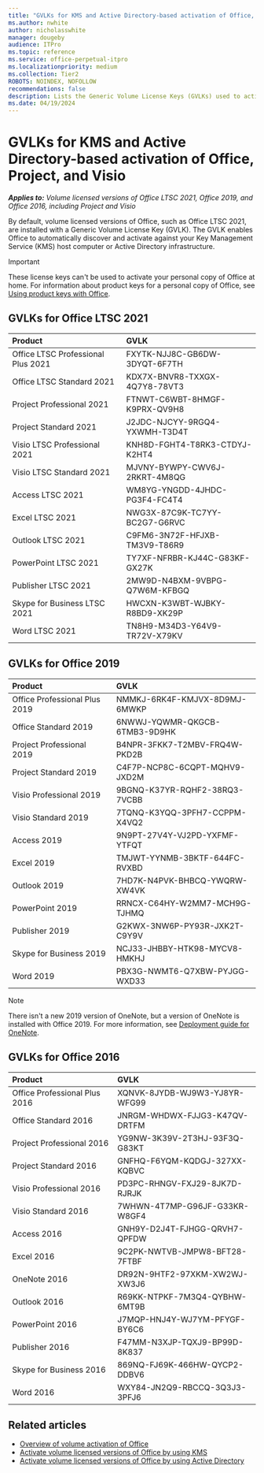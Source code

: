 ```yaml
---
title: "GVLKs for KMS and Active Directory-based activation of Office, Project, and Visio"
ms.author: nwhite
author: nicholasswhite
manager: dougeby
audience: ITPro
ms.topic: reference
ms.service: office-perpetual-itpro
ms.localizationpriority: medium
ms.collection: Tier2
ROBOTS: NOINDEX, NOFOLLOW
recommendations: false
description: Lists the Generic Volume License Keys (GVLKs) used to activate volume licensed versions of Office LTSC 2021, Office 2019, and Office 2016, including Project and Visio. 
ms.date: 04/19/2024
---
```


# GVLKs for KMS and Active Directory-based activation of Office, Project, and Visio

***Applies to:*** *Volume licensed versions of Office LTSC 2021, Office 2019, and Office 2016, including Project and Visio*

By default, volume licensed versions of Office, such as Office LTSC 2021, are installed with a Generic Volume License Key (GVLK). The GVLK enables Office to automatically discover and activate against your Key Management Service (KMS) host computer or Active Directory infrastructure.
  
> [!IMPORTANT]
> These license keys can't be used to activate your personal copy of Office at home. For information about product keys for a personal copy of Office, see [Using product keys with Office](https://support.microsoft.com/office/12a5763a-d45c-4685-8c95-a44500213759).

## GVLKs for Office LTSC 2021
|**Product**|**GVLK**|
|:-----|:-----|
|Office LTSC Professional Plus 2021   |FXYTK-NJJ8C-GB6DW-3DYQT-6F7TH  |
|Office LTSC Standard 2021   |KDX7X-BNVR8-TXXGX-4Q7Y8-78VT3  |
|Project Professional 2021   |FTNWT-C6WBT-8HMGF-K9PRX-QV9H8 |
|Project Standard 2021   |J2JDC-NJCYY-9RGQ4-YXWMH-T3D4T  |
|Visio LTSC Professional 2021   |KNH8D-FGHT4-T8RK3-CTDYJ-K2HT4  |
|Visio LTSC Standard 2021    |MJVNY-BYWPY-CWV6J-2RKRT-4M8QG  |
|Access LTSC 2021   |WM8YG-YNGDD-4JHDC-PG3F4-FC4T4  |
|Excel LTSC 2021   |NWG3X-87C9K-TC7YY-BC2G7-G6RVC  |
|Outlook LTSC 2021  |C9FM6-3N72F-HFJXB-TM3V9-T86R9  |
|PowerPoint LTSC 2021   |TY7XF-NFRBR-KJ44C-G83KF-GX27K  |
|Publisher LTSC 2021  |2MW9D-N4BXM-9VBPG-Q7W6M-KFBGQ  |
|Skype for Business LTSC 2021 |HWCXN-K3WBT-WJBKY-R8BD9-XK29P |
|Word LTSC 2021   |TN8H9-M34D3-Y64V9-TR72V-X79KV  |
  
## GVLKs for Office 2019
|**Product**|**GVLK**|
|:-----|:-----|
|Office Professional Plus 2019  <br/> | NMMKJ-6RK4F-KMJVX-8D9MJ-6MWKP <br/> |
|Office Standard 2019  <br/> |  6NWWJ-YQWMR-QKGCB-6TMB3-9D9HK <br/> |
|Project Professional 2019  <br/> | B4NPR-3FKK7-T2MBV-FRQ4W-PKD2B<br/> |
|Project Standard 2019  <br/> | C4F7P-NCP8C-6CQPT-MQHV9-JXD2M<br/> |
|Visio Professional 2019  <br/> | 9BGNQ-K37YR-RQHF2-38RQ3-7VCBB <br/> |
|Visio Standard 2019  <br/> |  7TQNQ-K3YQQ-3PFH7-CCPPM-X4VQ2<br/> |
|Access 2019  <br/> | 9N9PT-27V4Y-VJ2PD-YXFMF-YTFQT <br/> |
|Excel 2019  <br/> |  TMJWT-YYNMB-3BKTF-644FC-RVXBD<br/> |
|Outlook 2019  <br/> |7HD7K-N4PVK-BHBCQ-YWQRW-XW4VK <br/> |
|PowerPoint 2019  <br/> |RRNCX-C64HY-W2MM7-MCH9G-TJHMQ  <br/> |
|Publisher 2019  <br/> | G2KWX-3NW6P-PY93R-JXK2T-C9Y9V<br/> |
|Skype for Business 2019  <br/> |NCJ33-JHBBY-HTK98-MYCV8-HMKHJ <br/> |
|Word 2019  <br/> |  PBX3G-NWMT6-Q7XBW-PYJGG-WXD33 <br/> |

> [!NOTE]
> There isn't a new 2019 version of OneNote, but a version of OneNote is installed with Office 2019. For more information, see [Deployment guide for OneNote](../deployment-guide-onenote.md).

## GVLKs for Office 2016
|**Product**|**GVLK**|
|:-----|:-----|
|Office Professional Plus 2016  <br/> |XQNVK-8JYDB-WJ9W3-YJ8YR-WFG99  <br/> |
|Office Standard 2016  <br/> |JNRGM-WHDWX-FJJG3-K47QV-DRTFM  <br/> |
|Project Professional 2016  <br/> |YG9NW-3K39V-2T3HJ-93F3Q-G83KT  <br/> |
|Project Standard 2016  <br/> |GNFHQ-F6YQM-KQDGJ-327XX-KQBVC  <br/> |
|Visio Professional 2016  <br/> |PD3PC-RHNGV-FXJ29-8JK7D-RJRJK  <br/> |
|Visio Standard 2016  <br/> |7WHWN-4T7MP-G96JF-G33KR-W8GF4  <br/> |
|Access 2016  <br/> |GNH9Y-D2J4T-FJHGG-QRVH7-QPFDW  <br/> |
|Excel 2016  <br/> |9C2PK-NWTVB-JMPW8-BFT28-7FTBF  <br/> |
|OneNote 2016  <br/> |DR92N-9HTF2-97XKM-XW2WJ-XW3J6  <br/> |
|Outlook 2016  <br/> |R69KK-NTPKF-7M3Q4-QYBHW-6MT9B  <br/> |
|PowerPoint 2016  <br/> |J7MQP-HNJ4Y-WJ7YM-PFYGF-BY6C6  <br/> |
|Publisher 2016  <br/> |F47MM-N3XJP-TQXJ9-BP99D-8K837  <br/> |
|Skype for Business 2016  <br/> |869NQ-FJ69K-466HW-QYCP2-DDBV6  <br/> |
|Word 2016  <br/> |WXY84-JN2Q9-RBCCQ-3Q3J3-3PFJ6  <br/> |

## Related articles

- [Overview of volume activation of Office](plan-volume-activation-of-office.md)
- [Activate volume licensed versions of Office by using KMS](activate-office-by-using-kms.md)
- [Activate volume licensed versions of Office by using Active Directory](activate-office-by-using-active-directory.md)